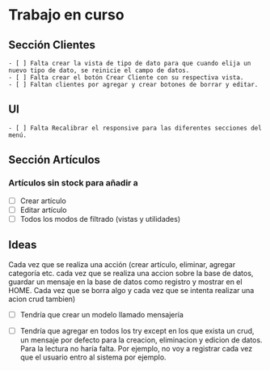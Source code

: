
# Trabajo en curso

## Sección Clientes

    - [ ] Falta crear la vista de tipo de dato para que cuando elija un nuevo tipo de dato, se reinicie el campo de datos.
    - [ ] Falta crear el botón Crear Cliente con su respectiva vista.
    - [ ] Faltan clientes por agregar y crear botones de borrar y editar.

## UI

    - [ ] Falta Recalibrar el responsive para las diferentes secciones del menú.

## Sección Artículos

### Artículos sin stock para añadir a

- [ ] Crear artículo
- [ ] Editar artículo
- [ ] Todos los modos de filtrado (vistas y utilidades)

## Ideas

 Cada vez que se realiza una acción (crear artículo, eliminar, agregar categoría etc. cada vez que se realiza una accion sobre la base de datos, guardar un mensaje en la base de datos como registro y mostrar en el HOME. Cada vez que se borra algo y cada vez que se intenta realizar una acion crud tambien)

- [ ] Tendría que crear un modelo llamado mensajería

- [ ] Tendría que agregar en todos los try except en los que exista un crud, un mensaje por defecto para la creacion, eliminacion y edicion de datos. Para la lectura no haría falta. Por ejemplo, no voy a registrar cada vez que el usuario entro al sistema por ejemplo.
